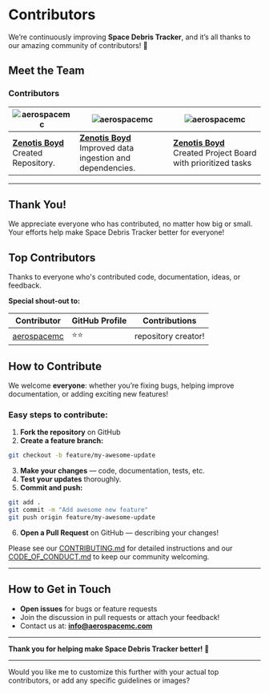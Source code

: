 # Contributors

We’re continuously improving **Space Debris Tracker**, and it’s all thanks to our amazing community of contributors! 🙌

## Meet the Team

<!-- Contributor Images with Markdown -->
### Contributors

| ![aerospacemc](https://github.com/aerospacemc.png) | ![aerospacemc](https://github.com/aerospacemc.png)| ![aerospacemc](https://github.com/aerospacemc.png) |  
|---|---|---|  
| **[Zenotis Boyd](https://github.com/aerospacemc)**<br>Created Repository. | **[Zenotis Boyd](https://github.com/aerospacemc)**<br>Improved data ingestion and dependencies. | **[Zenotis Boyd](https://github.com/aerospacemc)**<br>Created Project Board with prioritized tasks |  

---

## Thank You!

We appreciate everyone who has contributed, no matter how big or small. Your efforts help make Space Debris Tracker better for everyone! 

## Top Contributors

Thanks to everyone who's contributed code, documentation, ideas, or feedback.

**Special shout-out to:**

| Contributor | GitHub Profile | Contributions |  
|---|---|---|  
| [aerospacemc](https://github.com/aerospacemc) | ⭐⭐ | repository creator! |  

## How to Contribute

We welcome **everyone**: whether you’re fixing bugs, helping improve documentation, or adding exciting new features!

### Easy steps to contribute:

1. **Fork the repository** on GitHub  
2. **Create a feature branch:**  
```bash
git checkout -b feature/my-awesome-update
```  
3. **Make your changes** — code, documentation, tests, etc.  
4. **Test your updates** thoroughly.  
5. **Commit and push:**  
```bash
git add .  
git commit -m "Add awesome new feature"  
git push origin feature/my-awesome-update
```  
6. **Open a Pull Request** on GitHub — describing your changes!

Please see our [CONTRIBUTING.md](CONTRIBUTING.md) for detailed instructions and our [CODE_OF_CONDUCT.md](CODE_OF_CONDUCT.md) to keep our community welcoming.

---

## How to Get in Touch

- **Open issues** for bugs or feature requests  
- Join the discussion in pull requests or attach your feedback!  
- Contact us at: **info@aerospacemc.com**  

---

**Thank you for helping make Space Debris Tracker better! 🚀**

---

Would you like me to customize this further with your actual top contributors, or add any specific guidelines or images?
